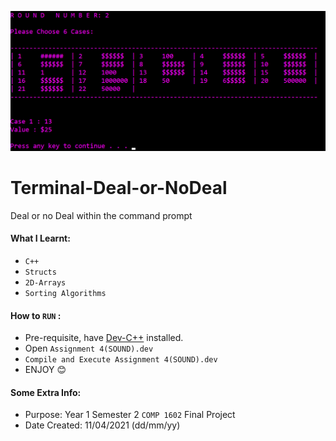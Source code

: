 ![alt text](https://github.com/DanielYatali/Terminal-Deal-or-NoDeal/blob/main/image.png)

# Terminal-Deal-or-NoDeal
Deal or no Deal within the command prompt

#### What I Learnt:
* `C++`
* `Structs `
* `2D-Arrays`
* `Sorting Algorithms`

#### How to `RUN` :
 * Pre-requisite, have [Dev-C++](https://www.bloodshed.net) installed.
 * Open `Assignment 4(SOUND).dev`
 * `Compile and Execute Assignment 4(SOUND).dev`
 * ENJOY 😊
#### Some Extra Info:
* Purpose: Year 1 Semester 2 `COMP 1602` Final Project
* Date Created: 11/04/2021 (dd/mm/yy)
